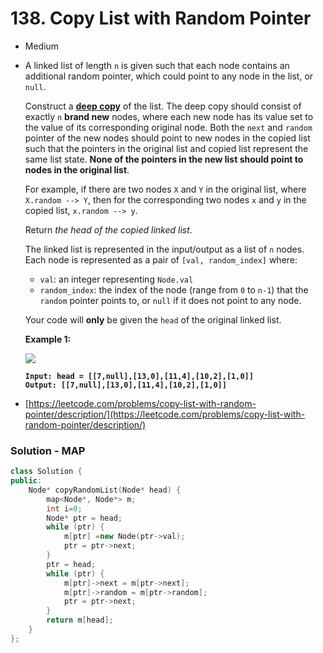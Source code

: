 # 138. Copy List with Random Pointer

* Medium
*   A linked list of length `n` is given such that each node contains an additional random pointer, which could point to any node in the list, or `null`.

    Construct a [**deep copy**](https://en.wikipedia.org/wiki/Object\_copying#Deep\_copy) of the list. The deep copy should consist of exactly `n` **brand new** nodes, where each new node has its value set to the value of its corresponding original node. Both the `next` and `random` pointer of the new nodes should point to new nodes in the copied list such that the pointers in the original list and copied list represent the same list state. **None of the pointers in the new list should point to nodes in the original list**.

    For example, if there are two nodes `X` and `Y` in the original list, where `X.random --> Y`, then for the corresponding two nodes `x` and `y` in the copied list, `x.random --> y`.

    Return _the head of the copied linked list_.

    The linked list is represented in the input/output as a list of `n` nodes. Each node is represented as a pair of `[val, random_index]` where:

    * `val`: an integer representing `Node.val`
    * `random_index`: the index of the node (range from `0` to `n-1`) that the `random` pointer points to, or `null` if it does not point to any node.

    Your code will **only** be given the `head` of the original linked list.

    &#x20;

    **Example 1:**

    ![](https://assets.leetcode.com/uploads/2019/12/18/e1.png)

    <pre><code><strong>Input: head = [[7,null],[13,0],[11,4],[10,2],[1,0]]
    </strong><strong>Output: [[7,null],[13,0],[11,4],[10,2],[1,0]]
    </strong></code></pre>
* [https://leetcode.com/problems/copy-list-with-random-pointer/description/](https://leetcode.com/problems/copy-list-with-random-pointer/description/)

### Solution - MAP

```cpp
class Solution {
public:
    Node* copyRandomList(Node* head) {
        map<Node*, Node*> m;
        int i=0;
        Node* ptr = head;
        while (ptr) {
            m[ptr] =new Node(ptr->val);
            ptr = ptr->next;
        }
        ptr = head;
        while (ptr) {
            m[ptr]->next = m[ptr->next];
            m[ptr]->random = m[ptr->random];
            ptr = ptr->next;
        }
        return m[head];
    }
};
```
